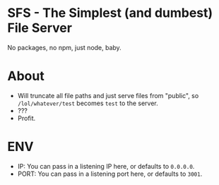 # SFS - The Simplest (and dumbest) File Server

No packages, no npm, just node, baby.

# About

- Will truncate all file paths and just serve files from "public", so `/lol/whatever/test` becomes `test` to the server.
- ???
- Profit.

# ENV

- IP: You can pass in a listening IP here, or defaults to `0.0.0.0`.
- PORT: You can pass in a listening port here, or defaults to `3001`.
